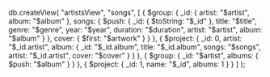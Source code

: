 db.createView(
"artistsView",
"songs",
[
{
$group: {
_id: {
artist: "$artist",
album: "$album"
},
songs: {
$push: {
_id: { $toString: "$_id" },
title: "$title",
genre: "$genre",
year: "$year",
duration: "$duration",
artist: "$artist",
album: "$album"
}
},
cover: { $first: "$artwork" }
}
},
{
$project: {
_id: 0,
artist: "$_id.artist",
album: {
_id: "$_id.album",
title: "$_id.album",
songs: "$songs",
artist: "$_id.artist",
cover: "$cover"
}
}
},
{
$group: {
_id: "$artist",
albums: {
$push: "$album"
}
}
},
{
$project: {
_id: 1,
name: "$_id",
albums: 1
}
}
]
);

